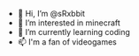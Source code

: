 - 👋 Hi, I’m @sRxbbit
- 👀 I’m interested in minecraft
- 🌱 I’m currently learning coding
- 📫 I'm a fan of videogames

<!---
sRxbbit/sRxbbit is a ✨ special ✨ repository because its `README.md` (this file) appears on your GitHub profile.
You can click the Preview link to take a look at your changes.
--->

